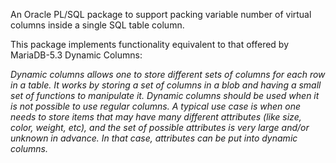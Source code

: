 

An Oracle PL/SQL package to support packing variable number of virtual columns inside a single SQL table column.

This package implements functionality equivalent to that offered by MariaDB-5.3 Dynamic Columns:

*Dynamic columns allows one to store different sets of columns for each row in a table. It works by storing a set of columns in a blob and having a small set of functions to manipulate it. Dynamic columns should be used when it is not possible to use regular columns. A typical use case is when one needs to store items that may have many different attributes (like size, color, weight, etc), and the set of possible attributes is very large and/or unknown in advance. In that case, attributes can be put into dynamic columns.*

